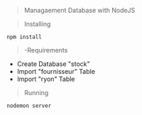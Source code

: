 >Managaement Database with NodeJS

>Installing
```
npm install
```
>-Requirements
 - Create Database "stock" </li>
 - Import "fournisseur" Table</li>
 - Import "ryon" Table</li>


>Running
```
nodemon server
```
